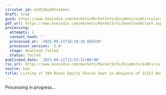 ```yaml
---
circular_id: e5d526e495a16eec
draft: true
guid: https://www.bseindia.com/markets/MarketInfo/DispNoticesNCirculars.aspx?Noticeid={18DB3FD2-F972-4486-B64B-760C8E613BC8}&noticeno=20250911-74&dt=09/11/2025&icount=74&totcount=91&flag=0
pdf_url: https://www.bseindia.com/markets/MarketInfo/DownloadAttach.aspx?id=20250911-74&attachedId=
processing:
  attempts: 1
  content_hash: ''
  processed_at: '2025-09-11T18:29:18.602530'
  processor_version: '2.0'
  stage: download_failed
  status: failed
published_date: '2025-09-11T12:53:11+00:00'
rss_url: https://www.bseindia.com/markets/MarketInfo/DispNoticesNCirculars.aspx?Noticeid={18DB3FD2-F972-4486-B64B-760C8E613BC8}&noticeno=20250911-74&dt=09/11/2025&icount=74&totcount=91&flag=0
source: bse
title: Listing of 399 Bonus Equity Shares kept in abeyance of ICICI Bank Limited
---
```


Processing in progress...